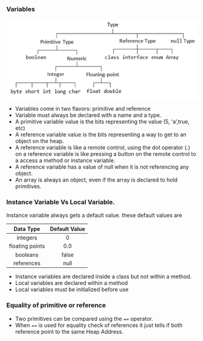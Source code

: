 ### Variables
![](images/variables_in_java.png)

* Variables come in two flavors: primitive and reference
* Variable must always be declared with a name and a type.
* A primitive variable value is the bits representing the value (5, ‘a’,true, etc)
* A reference variable value is the bits representing a way to get to an object on the heap.
* A reference variable is like a remote control, using the dot operator (.) on a reference variable is like pressing a button on the remote control to a access a method or instance variable.
* A reference variable has a value of null when it is not referencing any object.
* An array is always an object, even if the array is declared to hold primitives.


### Instance Variable Vs Local Variable.

Instance variable always gets a default value. these default values are

|    Data Type    | Default Value |
|:---------------:|:-------------:|
| integers        | 0             |
| floating points | 0.0           |
| booleans        | false         |
| references      | null          |

* Instance variables are declared inside a class but not within a method.
* Local variables are declared within a method
* Local variables must be initialized before use


### Equality of primitive or reference
* Two primitives can be compared using the `==` operator.
* When `==` is used for equality check of references it just tells if both reference point to the same Heap Address.
